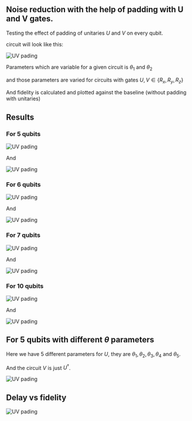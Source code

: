 ## Noise reduction with the help of padding with U and V gates.

Testing the effect of padding of unitaries $U$ and $V$ on every qubit. 

circuit will look like this:

![UV pading](./images/circuit-type.png)

Parameters which are variable for a given circuit is $\theta_1$ and $\theta_2$

and those parameters are varied for circuits with gates $U,V \in \{R_x,R_y,R_z\}$

And fidelity is calculated and plotted against the baseline (without padding with unitaries)

## Results

### For 5 qubits

![UV pading](./images/5-qubit.png)

And

![UV pading](./images/5-qubit-theta.png)


### For 6 qubits

![UV pading](./images/6-qubit.png)

And

![UV pading](./images/6-qubit-theta.png)

### For 7 qubits

![UV pading](./images/7-qubit.png)

And


![UV pading](./images/7-qubit-theta.png)

### For 10 qubits

![UV pading](./images/10-qubit.png)

And


![UV pading](./images/10-qubit-theta.png)


## For 5 qubits with different $\theta$ parameters

Here we have 5 different parameters for $U$, they are $\theta_{1},\theta_{2},\theta_{3},\theta_{4}$ and $\theta_{5}$.

And the circuit $V$ is just $U^{†}$. 

![UV pading](./images/circuit-type-different-theta.png)

## Delay vs fidelity

![UV pading](./images/5-qubit-different-theta.png)

